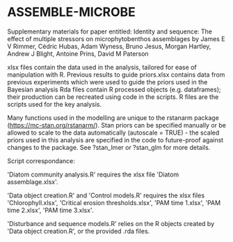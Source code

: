 # ASSEMBLE-MICROBE
Supplementary materials for paper entitled: Identity and sequence: The effect of multiple stressors on microphytobenthos assemblages by James E V Rimmer, Cédric Hubas, Adam Wyness, Bruno Jesus, Morgan Hartley, Andrew J Blight, Antoine Prins, David M Paterson

xlsx files contain the data used in the analysis, tailored for ease of manipulation with R. Previous results to guide priors.xlsx contains data from previous experiments which were used to guide the priors used in the Bayesian analysis
Rda files contain R processed objects (e.g. dataframes); their production can be recreated using code in the scripts. 
R files are the scripts used for the key analysis.

Many functions used in the modelling are unique to the rstanarm package (https://mc-stan.org/rstanarm/). Stan priors can be specified manually or be allowed to scale to the data automatically (autoscale = TRUE) - the scaled priors used in this analysis are specified in the code to future-proof against changes to the package. See ?stan_lmer or ?stan_glm for more details.

Script correspondance:

'Diatom community analysis.R' requires the xlsx file 'Diatom assemblage.xlsx'.

'Data object creation.R' and 'Control models.R' requires the xlsx files 'Chlorophyll.xlsx', 'Critical erosion thresholds.xlsx', 'PAM time 1.xlsx', 'PAM time 2.xlsx', 'PAM time 3.xlsx'.

'Disturbance and sequence models.R' relies on the R objects created by 'Data object creation.R', or the provided .rda files. 

